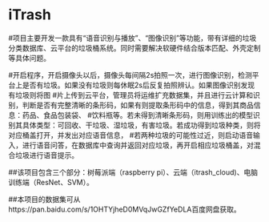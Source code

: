# iTrash
#项目主要开发一款具有“语音识别与播放”、“图像识别”等功能，带有详细的垃圾分类数据库、云平台的垃圾桶系统。同时需要解决软硬件结合版本匹配、外壳定制等具体问题。

#开启程序，开启摄像头以后，摄像头每间隔2s拍照一次，进行图像识别，检测平台上是否有垃圾。如果没有垃圾则每休眠2s后反复拍照辨认。如果图像识别发现有垃圾则将图
#片上传到云平台，管理员将运维扩充数据集，并且进行云计算和识别，判断是否有完整清晰的条形码，如果有则提取条形码中的信息，得到其商品信息：药品、食品包装袋、
#饮料瓶等。若未得到清晰条形码，则用训练出的模型识别其具体类型：可回收、干垃圾、湿垃圾，有害垃圾。若成功得到垃圾种类，则将对应桶盖打开，并发出对应语音信息，
#若两种垃圾的可能性过近，则启动语音输入，进行语音问答，在数据库中查询并返回对应垃圾，再开启相应垃圾桶盖，对混合垃圾进行语音提示。

##该项目包含三个部分：树莓派端（raspberry pi）、云端（itrash_cloud)、电脑训练端（ResNet、SVM）。

##本项目的数据集可从https://pan.baidu.com/s/1OHTYjheD0MVqJwGZfYeDLA百度网盘获取。
